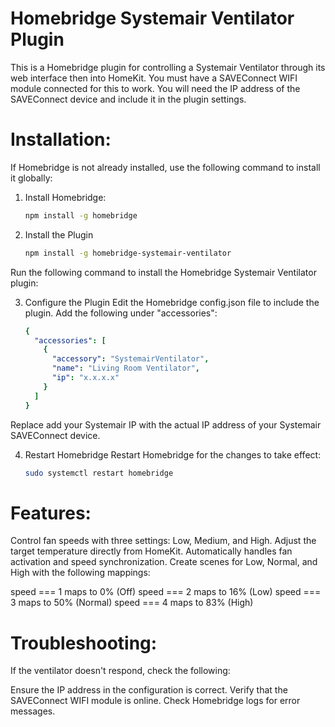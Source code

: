 # Homebridge Systemair Ventilator Plugin
This is a Homebridge plugin for controlling a Systemair Ventilator through its web interface then into HomeKit. You must have a SAVEConnect WIFI module connected for this to work. You will need the IP address of the SAVEConnect device and include it in the plugin settings.

# Installation:
If Homebridge is not already installed, use the following command to install it globally:

1. Install Homebridge:
   ```bash
   npm install -g homebridge
   
2. Install the Plugin
   ```bash
   npm install -g homebridge-systemair-ventilator
Run the following command to install the Homebridge Systemair Ventilator plugin:

3. Configure the Plugin
Edit the Homebridge config.json file to include the plugin. Add the following under "accessories":
   ```yaml
   {
     "accessories": [
       {
         "accessory": "SystemairVentilator",
         "name": "Living Room Ventilator",
         "ip": "x.x.x.x"
       }
     ]
   }
Replace add your Systemair IP with the actual IP address of your Systemair SAVEConnect device.

4. Restart Homebridge
Restart Homebridge for the changes to take effect:
   ```bash
   sudo systemctl restart homebridge 

# Features:
Control fan speeds with three settings: Low, Medium, and High.
Adjust the target temperature directly from HomeKit.
Automatically handles fan activation and speed synchronization.
Create scenes for Low, Normal, and High with the following mappings:

speed === 1 maps to 0% (Off)
speed === 2 maps to 16% (Low)
speed === 3 maps to 50% (Normal)
speed === 4 maps to 83% (High)

# Troubleshooting:
If the ventilator doesn't respond, check the following:

Ensure the IP address in the configuration is correct.
Verify that the SAVEConnect WIFI module is online.
Check Homebridge logs for error messages.

